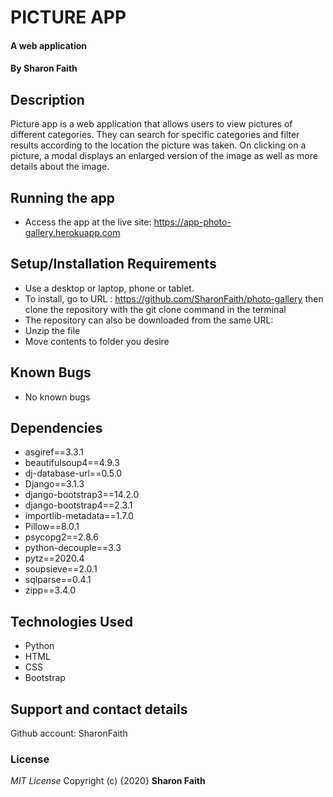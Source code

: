 #   PICTURE APP
#### A web application
#### By **Sharon Faith**
## Description
Picture app is a web application that allows users to view pictures of different categories. They can search for specific categories and filter results according to the location the picture was taken. On clicking on a picture, a modal displays an enlarged version of the image as well as more details about the image.



## Running the app
*  Access the app at the live site: https://app-photo-gallery.herokuapp.com

## Setup/Installation Requirements
* Use a desktop or laptop, phone or tablet.
* To install, go to URL : https://github.com/SharonFaith/photo-gallery then clone the repository with the git clone command in the terminal
* The repository can also be downloaded from the same URL:
* Unzip the file
* Move contents to folder you desire



## Known Bugs
- No known bugs

## Dependencies
* asgiref==3.3.1
* beautifulsoup4==4.9.3
* dj-database-url==0.5.0
* Django==3.1.3
* django-bootstrap3==14.2.0
* django-bootstrap4==2.3.1
* importlib-metadata==1.7.0
* Pillow==8.0.1
* psycopg2==2.8.6
* python-decouple==3.3
* pytz==2020.4
* soupsieve==2.0.1
* sqlparse==0.4.1
* zipp==3.4.0


## Technologies Used

- Python
- HTML
- CSS
- Bootstrap

## Support and contact details
Github account: SharonFaith

### License
*MIT License*
Copyright (c) {2020} **Sharon Faith**
